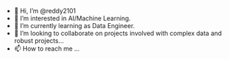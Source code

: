 - 👋 Hi, I’m @reddy2101
- 👀 I’m interested in AI/Machine Learning.
- 🌱 I’m currently learning as Data Engineer.
- 💞️ I’m looking to collaborate on projects involved with complex data and robust projects...
- 📫 How to reach me ...

<!---
reddy2101/reddy2101 is a ✨ special ✨ repository because its `README.md` (this file) appears on your GitHub profile.
You can click the Preview link to take a look at your changes.
--->
